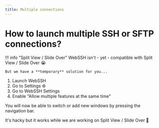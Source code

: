 ```yaml
---
title: Multiple connections
---
```

# How to launch multiple SSH or SFTP connections?

!!! info "Split View / Slide Over"
    WebSSH isn't - yet - compatible with Split View / Slide Over :sob:

    But we have a **temporary** solution for you...

1. Launch WebSSH
2. Go to Settings :gear:
3. Go to WebSSH Settings
4. Enable "Allow multiple features at the same time"

You will now be able to switch or add new windows by pressing the navigation bar. 

It's hacky but it works while we are working on Split View / Slide Over :construction_worker: